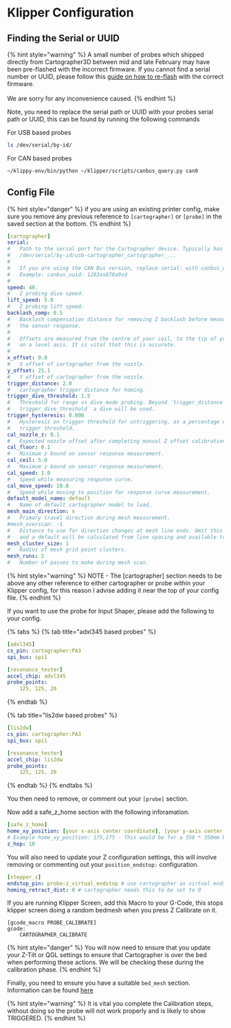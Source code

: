 # Klipper Configuration

## Finding the Serial or UUID

{% hint style="warning" %}
A small number of probes which shipped directly from Cartographer3D between mid and late February may have been pre-flashed with the incorrect firmware. If you cannot find a serial number or UUID, please follow this [guide on how to re-flash](../firmware-update/re-flashing-firmware.md) with the correct firmware. \
\
We are sorry for any inconvenience caused.&#x20;
{% endhint %}

Note, you need to replace the serial path  or UUID with your probes serial path or UUID, this can be found by running the following commands&#x20;

For USB based probes&#x20;

```bash
ls /dev/serial/by-id/
```

For CAN based probes

```bash
~/klippy-env/bin/python ~/klipper/scripts/canbus_query.py can0
```

## Config File&#x20;

{% hint style="danger" %}
if you are using an existing printer config, make sure you remove any previous reference to `[cartographer]` or `[probe]` in the saved section at the bottom.&#x20;
{% endhint %}

```yaml
[cartographer]
serial:
#   Path to the serial port for the Cartographer device. Typically has the form
#   /dev/serial/by-id/usb-cartographer_cartographer_...
#   
#   If you are using the CAN Bus version, replace serial: with canbus_uuid: and add the UUID.
#   Example: canbus_uuid: 1283as878a9sd
#
speed: 40.
#   Z probing dive speed.
lift_speed: 5.0
#   Z probing lift speed.
backlash_comp: 0.5
#   Backlash compensation distance for removing Z backlash before measuring
#   the sensor response.
# 
#   Offsets are measured from the centre of your coil, to the tip of your nozzle 
#   on a level axis. It is vital that this is accurate. 
#
x_offset: 0.0
#   X offset of cartographer from the nozzle.
y_offset: 21.1
#   Y offset of cartographer from the nozzle.
trigger_distance: 2.0
#   cartographer trigger distance for homing.
trigger_dive_threshold: 1.5
#   Threshold for range vs dive mode probing. Beyond `trigger_distance +
#   trigger_dive_threshold` a dive will be used.
trigger_hysteresis: 0.006
#   Hysteresis on trigger threshold for untriggering, as a percentage of the
#   trigger threshold.
cal_nozzle_z: 0.1
#   Expected nozzle offset after completing manual Z offset calibration.
cal_floor: 0.1
#   Minimum z bound on sensor response measurement.
cal_ceil: 5.0
#   Maximum z bound on sensor response measurement.
cal_speed: 1.0
#   Speed while measuring response curve.
cal_move_speed: 10.0
#   Speed while moving to position for response curve measurement.
default_model_name: default
#   Name of default cartographer model to load.
mesh_main_direction: x
#   Primary travel direction during mesh measurement.
#mesh_overscan: -1
#   Distance to use for direction changes at mesh line ends. Omit this setting
#   and a default will be calculated from line spacing and available travel.
mesh_cluster_size: 1
#   Radius of mesh grid point clusters.
mesh_runs: 2
#   Number of passes to make during mesh scan.
```

{% hint style="warning" %}
NOTE - The \[cartographer] section needs to be above any other reference to either cartographer or probe within your Klipper config, for this reason I advise adding it near the top of your config file.&#x20;
{% endhint %}

If you want to use the probe for Input Shaper, please add the following to your config.

{% tabs %}
{% tab title="adxl345 based probes" %}
```yaml
[adxl345]
cs_pin: cartographer:PA3
spi_bus: spi1

[resonance_tester]
accel_chip: adxl345
probe_points:
    125, 125, 20
```
{% endtab %}

{% tab title="lis2dw based probes" %}
```yaml
[lis2dw]
cs_pin: cartographer:PA3
spi_bus: spi1

[resonance_tester]
accel_chip: lis2dw
probe_points:
    125, 125, 20
```
{% endtab %}
{% endtabs %}

You then need to remove, or comment out your `[probe]` section.

Now add a safe\_z\_home section with the following inforamation.

```yaml
[safe_z_home]
home_xy_position: [your x-axis center coordinate], [your y-axis center coordinate]
# Example home_xy_position: 175,175 - This would be for a 350 * 350mm bed. 
z_hop: 10
```

You will also need to update your Z configuration settings, this will involve removing or commenting out your `position_endstop:` configuration.&#x20;

```yaml
[stepper_z]
endstop_pin: probe:z_virtual_endstop # use cartographer as virtual endstop
homing_retract_dist: 0 # cartographer needs this to be set to 0
```

If you are running Klipper Screen, add this Macro to your G-Code, this stops klipper screen doing a random bedmesh when you press Z Calibrate on it. &#x20;

```gcode
[gcode_macro PROBE_CALIBRATE]
gcode:
    CARTOGRAPHER_CALIBRATE
```

{% hint style="danger" %}
You will now need to ensure that you update your Z-Tilt or QGL settings to ensure that Cartographer is over the bed when performing these actions.  We will be checking these during the calibration phase.&#x20;
{% endhint %}

Finally, you need to ensure you have a suitable `bed_mesh` section. Information can be found [here](https://www.klipper3d.org/Bed\_Mesh.html)



{% hint style="warning" %}
It is vital you complete the Calibration steps, without doing so the probe will not work properly and is likely to show TRIGGERED.&#x20;
{% endhint %}



